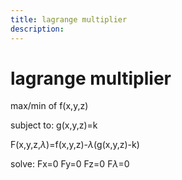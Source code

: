 ```yaml
---
title: lagrange multiplier
description: 
---
```

# lagrange multiplier

max/min of f(x,y,z)

subject to: g(x,y,z)=k

F(x,y,z,$\lambda$)=f(x,y,z)-$\lambda$(g(x,y,z)-k)

solve: Fx=0
Fy=0
Fz=0
F$\lambda$=0